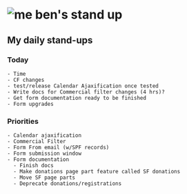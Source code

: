 # ![me](https://avatars2.githubusercontent.com/u/5232044?s=50&v=4) ben's stand up

## My daily stand-ups

### Today

    - Time
    - CF changes
    - test/release Calendar Ajaxification once tested
    - Write docs for Commercial filter changes (4 hrs)?
    - Get form documentation ready to be finished
    - Form upgrades

 
### Priorities 

    - Calendar ajaxification
    - Commercial Filter
    - Form From email (w/SPF records)
    - Form submission window
    - Form documentation
      - Finish docs
      - Make donations page part feature called SF donations
      - Move SF page parts
      - Deprecate donations/registrations
      
